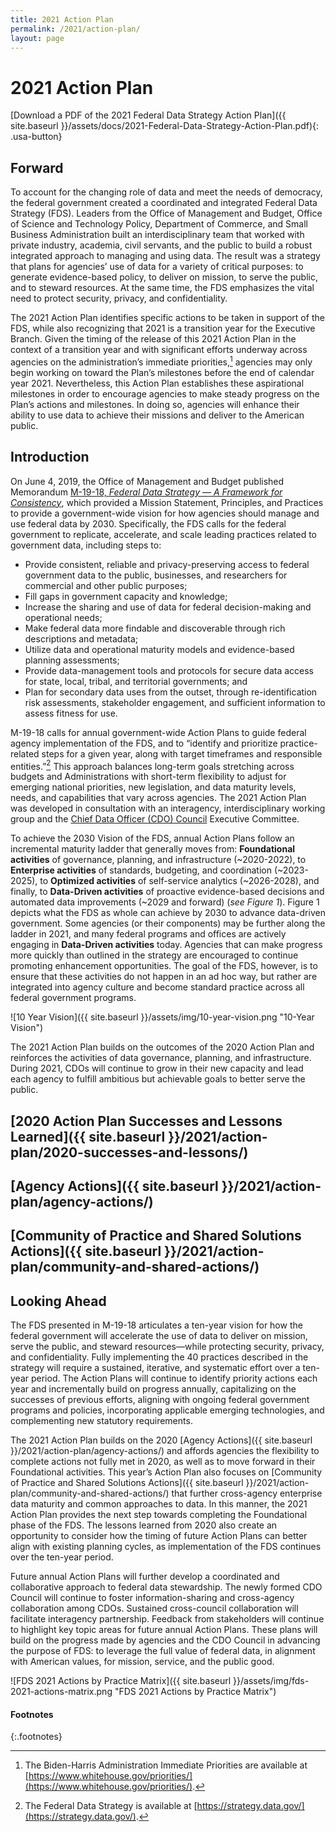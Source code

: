 ```yaml
---
title: 2021 Action Plan
permalink: /2021/action-plan/
layout: page
---
```


# 2021 Action Plan

[Download a PDF of the 2021 Federal Data Strategy Action Plan]({{ site.baseurl }}/assets/docs/2021-Federal-Data-Strategy-Action-Plan.pdf){: .usa-button}

  
## Forward

To account for the changing role of data and meet the needs of democracy, the federal government created a coordinated and integrated Federal Data Strategy (FDS). Leaders from the Office of Management and Budget, Office of Science and Technology Policy, Department of Commerce, and Small Business Administration built an interdisciplinary team that worked with private industry, academia, civil servants, and the public to build a robust integrated approach to managing and using data. The result was a strategy that plans for agencies’ use of data for a variety of critical purposes: to generate evidence-based policy, to deliver on mission, to serve the public, and to steward resources. At the same time, the FDS emphasizes the vital need to protect security, privacy, and confidentiality.

The 2021 Action Plan identifies specific actions to be taken in support of the FDS, while also recognizing that 2021 is a transition year for the Executive Branch. Given the timing of the release of this 2021 Action Plan in the context of a transition year and with significant efforts underway across agencies on the administration’s immediate priorities,[^1] agencies may only begin working on toward the Plan’s milestones before the end of calendar year 2021. Nevertheless, this Action Plan establishes these aspirational milestones in order to encourage agencies to make steady progress on the Plan’s actions and milestones. In doing so, agencies will enhance their ability to use data to achieve their missions and deliver to the American public.


## Introduction

On June 4, 2019, the Office of Management and Budget published Memorandum [M-19-18, *Federal Data Strategy — A Framework for Consistency*](https://www.whitehouse.gov/wp-content/uploads/2019/06/M-19-18.pdf), which provided a Mission Statement, Principles, and Practices to provide a government-wide vision for how agencies should manage and use federal data by 2030. Specifically, the FDS calls for the federal government to replicate, accelerate, and scale leading practices related to government data, including steps to:
*	Provide consistent, reliable and privacy-preserving access to federal government data to the public, businesses, and researchers for commercial and other public purposes;
*	Fill gaps in government capacity and knowledge;
*	Increase the sharing and use of data for federal decision-making and operational needs;
*	Make federal data more findable and discoverable through rich descriptions and metadata;
*	Utilize data and operational maturity models and evidence-based planning assessments;
*	Provide data-management tools and protocols for secure data access for state, local, tribal, and territorial governments; and
*	Plan for secondary data uses from the outset, through re-identification risk assessments, stakeholder engagement, and sufficient information to assess fitness for use.

M-19-18 calls for annual government-wide Action Plans to guide federal agency implementation of the FDS, and to “identify and prioritize practice-related steps for a given year, along with target timeframes and responsible entities.”[^2] This approach balances long-term goals stretching across budgets and Administrations with short-term flexibility to adjust for emerging national priorities, new legislation, and data maturity levels, needs, and capabilities that vary across agencies. The 2021 Action Plan was developed in consultation with an interagency, interdisciplinary working group and the [Chief Data Officer (CDO) Council](https://www.cdo.gov/about-us/) Executive Committee. 

To achieve the 2030 Vision of the FDS, annual Action Plans follow an incremental maturity ladder that generally moves from: **Foundational activities** of governance, planning, and infrastructure (~2020-2022), to **Enterprise activities** of standards, budgeting, and coordination (~2023-2025), to **Optimized activities** of self-service analytics (~2026-2028), and finally, to **Data-Driven activities** of proactive evidence-based decisions and automated data improvements (~2029 and forward) (*see Figure 1*). Figure 1 depicts what the FDS as whole can achieve by 2030 to advance data-driven government. Some agencies (or their components) may be further along the ladder in 2021, and many federal programs and offices are actively engaging in **Data-Driven activities** today. Agencies that can make progress more quickly than outlined in the strategy are encouraged to continue promoting enhancement opportunities. The goal of the FDS, however, is to ensure that these activities do not happen in an ad hoc way, but rather are integrated into agency culture and become standard practice across all federal government programs. 

![10 Year Vision]({{ site.baseurl }}/assets/img/10-year-vision.png "10-Year Vision")

The 2021 Action Plan builds on the outcomes of the 2020 Action Plan and reinforces the activities of data governance, planning, and infrastructure. During 2021, CDOs will continue to grow in their new capacity and lead each agency to fulfill ambitious but achievable goals to better serve the public.


## [2020 Action Plan Successes and Lessons Learned]({{ site.baseurl }}/2021/action-plan/2020-successes-and-lessons/)


## [Agency Actions]({{ site.baseurl }}/2021/action-plan/agency-actions/)


## [Community of Practice and Shared Solutions Actions]({{ site.baseurl }}/2021/action-plan/community-and-shared-actions/)


## Looking Ahead

The FDS presented in M-19-18 articulates a ten-year vision for how the federal government will accelerate the use of data to deliver on mission, serve the public, and steward resources—while protecting security, privacy, and confidentiality. Fully implementing the 40 practices described in the strategy will require a sustained, iterative, and systematic effort over a ten-year period. The Action Plans will continue to identify priority actions each year and incrementally build on progress annually, capitalizing on the successes of previous efforts, aligning with ongoing federal government programs and policies, incorporating applicable emerging technologies, and complementing new statutory requirements. 

The 2021 Action Plan builds on the 2020 [Agency Actions]({{ site.baseurl }}/2021/action-plan/agency-actions/) and affords agencies the flexibility to complete actions not fully met in 2020, as well as to move forward in their Foundational activities. This year’s Action Plan also focuses on [Community of Practice and Shared Solutions Actions]({{ site.baseurl }}/2021/action-plan/community-and-shared-actions/) that further cross-agency enterprise data maturity and common approaches to data. In this manner, the 2021 Action Plan provides the next step towards completing the Foundational phase of the FDS. The lessons learned from 2020 also create an opportunity to consider how the timing of future Action Plans can better align with existing planning cycles, as implementation of the FDS continues over the ten-year period. 

Future annual Action Plans will further develop a coordinated and collaborative approach to federal data stewardship. The newly formed CDO Council will continue to foster information-sharing and cross-agency collaboration among CDOs. Sustained cross-council collaboration will facilitate interagency partnership. Feedback from stakeholders will continue to highlight key topic areas for future annual Action Plans. These plans will build on the progress made by agencies and the CDO Council in advancing the purpose of FDS: to leverage the full value of federal data, in alignment with American values, for mission, service, and the public good. 

![FDS 2021 Actions by Practice Matrix]({{ site.baseurl }}/assets/img/fds-2021-actions-matrix.png "FDS 2021 Actions by Practice Matrix")

#### Footnotes
{:.footnotes}
[^1]: The Biden-Harris Administration Immediate Priorities are available at [https://www.whitehouse.gov/priorities/](https://www.whitehouse.gov/priorities/).
[^2]: The Federal Data Strategy is available at [https://strategy.data.gov/](https://strategy.data.gov/).

